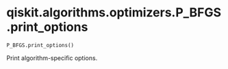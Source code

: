 # qiskit.algorithms.optimizers.P\_BFGS.print\_options

`P_BFGS.print_options()`

Print algorithm-specific options.
